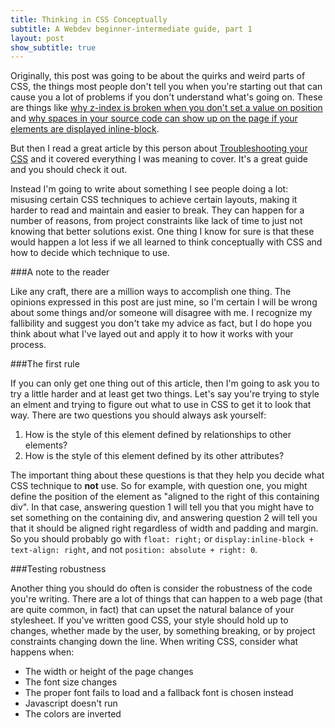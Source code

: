 ```yaml
---
title: Thinking in CSS Conceptually
subtitle: A Webdev beginner-intermediate guide, part 1
layout: post
show_subtitle: true
---
```


Originally, this post was going to be about the quirks and weird parts of CSS, the things most people don't tell you when you're starting out that can cause you a lot of problems if you don't understand what's going on. These are things like [why z-index is broken when you don't set a value on position]() and [why spaces in your source code can show up on the page if your elements are displayed inline-block]().

But then I read a great article by this person about [Troubleshooting your CSS]() and it covered everything I was meaning to cover. It's a great guide and you should check it out.

Instead I'm going to write about something I see people doing a lot: misusing certain CSS techniques to achieve certain layouts, making it harder to read and maintain and easier to break. They can happen for a number of reasons, from project constraints like lack of time to just not knowing that better solutions exist. One thing I know for sure is that these would happen a lot less if we all learned to think conceptually with CSS and how to decide which technique to use.

###A note to the reader

Like any craft, there are a million ways to accomplish one thing. The opinions expressed in this post are just mine, so I'm certain I will be wrong about some things and/or someone will disagree with me. I recognize my fallibility and suggest you don't take my advice as fact, but I do hope you think about what I've layed out and apply it to how it works with your process.

###The first rule

If you can only get one thing out of this article, then I'm going to ask you to try a little harder and at least get two things. Let's say you're trying to style an elment and trying to figure out what to use in CSS to get it to look that way. There are two questions you should always ask yourself:

1. How is the style of this element defined by relationships to other elements?
2. How is the style of this element defined by its other attributes?

The important thing about these questions is that they help you decide what CSS technique to **not** use. So for example, with question one, you might define the position of the element as "aligned to the right of this containing div". In that case, answering question 1 will tell you that you might have to set something on the containing div, and answering question 2 will tell you that it should be aligned right regardless of width and padding and margin. So you should probably go with `float: right;` or `display:inline-block + text-align: right`, and not `position: absolute + right: 0`.

###Testing robustness

Another thing you should do often is consider the robustness of the code you're writing. There are a lot of things that can happen to a web page (that are quite common, in fact) that can upset the natural balance of your stylesheet. If you've written good CSS, your style should hold up to changes, whether made by the user, by something breaking, or by project constraints changing down the line. When writing CSS, consider what happens when:

- The width or height of the page changes
- The font size changes
- The proper font fails to load and a fallback font is chosen instead
- Javascript doesn't run
- The colors are inverted